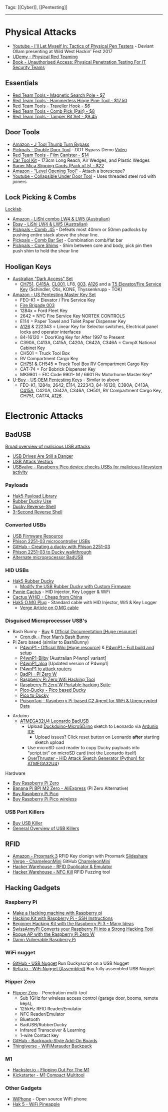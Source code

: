 Tags: [[Cyber]], [[Pentesting]]

---
# Physical Attacks
* [Youtube - I'll Let Myself In: Tactics of Physical Pen Testers](https://www.youtube.com/watch?v=rnmcRTnTNC8) - Deviant Ollam presenting at Wild West Hackin' Fest 2017
* [UDemy - Physical Red Teaming](https://www.udemy.com/course/learn-physical-red-team-operations/?couponCode=OPPPOT42722) 
* [Book - Unauthorised Access: Physical Penetration Testing For IT Security Teams](https://www.amazon.com.au/Unauthorised-Access-Physical-Penetration-Security-ebook/dp/B005DIAPKE)
## Essentials
- [Red Team Tools - Magnetic Search Pole - $7](https://www.redteamtools.com/magneticsearchpole)
- [Red Team Tools - Hammerless Hinge Pine Tool - $17.50](https://www.redteamtools.com/hammerless-hinge-tool)
- [Red Team Tools - Traveller Hook - $6](https://www.redteamtools.com/traveler-hook-steel)
- [Red Team Tools - Comb Pick (Pair) - $8](https://www.redteamtools.com/covert-comb-pick-set-of-2)
- [Red Team Tools - Tamper Bit Set - $9.45](https://www.redteamtools.com/best-tamper-bit-set/)
## Door Tools
* [Amazon - J Tool Thumb Turn Bypass](https://www.amazon.com.au/Tool-Thumb-Turn-Bypass/dp/B09MT54HCD) 
* [Pickpals - Double Door Tool](https://www.pickpals.com.au/buy-lockpicks/bypass-tools/sparrows-double-door-tool/) - DDT Bypass Demo [Video](https://www.youtube.com/watch?v=GLMyIvgG3zs)
* [Red Team Tools - Film Canister - $14](https://www.redteamtools.com/film-canister)
* [Car Tool Kit](https://www.amazon.com.au/Duolamila-Professional-Emergency-Multi-Function-Household/dp/B0B51CP743) - 173cm Long Reach, Air Wedges, and Plastic Wedges
* [Super Mica Slipping Cards (Pack of 5) - $22](https://www.amazon.com.au/Super-Latch-Release-Slipping-Cards/dp/B0CB4CTRL4/ref=sr_1_1)
* [Amazon - "Level Opening Tool"](https://www.amazon.com.au/dp/B0CHLVR76R) - Attach a borescope?
* [Youtube - Collapsible Under Door Tool](https://www.youtube.com/watch?v=gdkCsC90RMc) - Uses threaded steel rod with joiners

## Lock Picking & Combs
[Locklab](https://locklab.com/)
* [Amazon - LiShi combo LW4 & LW5 (Australian)](https://www.amazon.com.au/AGOUH-Australian-Lockwood-Professional-Locksmith/dp/B0BCFLC1ZJ)
* [Ebay - LiShi LW4 & LW5 (Australian)](https://www.ebay.com.au/itm/145854654022)
* [Pickpals - Comb .45](https://www.pickpals.com.au/buy-lockpicks/bypass-tools/comb-45/) - Defeats most 40mm or 50mm padlocks by pushing entire stack above the shear line.
* [Pickpals - Comb Bar Set](https://www.pickpals.com.au/buy-lockpicks/bypass-tools/comb-bar/) - Combination comb/flat bar
* [Pickpals - Core Shims](https://www.pickpals.com.au/buy-lockpicks/bypass-tools/sparrows-core-shims/) - Shim between core and body, pick pin then push shim to hold the shear line
## Hooligan Keys
* [Australian "Dark Access" Set](https://dalp.com.au/product/dark-access-set/)
	* [CH751](https://www.etsy.com/au/listing/1170364429/jayco-dual-water-filler-key-ch751-for), [C415A](https://www.etsy.com/au/listing/1766577873/c415a-replacement-key-compx-ncl), [CL001](https://www.etsy.com/au/listing/1728854738/cl001-electricians-master-key-for), LF8, [003](https://www.etsy.com/au/listing/1208809800/fire-brigade-003-key-essential-services), [A126](https://www.etsy.com/au/listing/1596355290/a126-allen-bradley-apem-a126-fire-panel) and a [T5 Elevator/Fire Service Key](https://www.etsy.com/au/listing/1552001306/t5-fire-service-lift-elevator-key-for) (Schindler, Otis, KONE, Thyssenkrupp - TOK)
* [Amazon - US Pentesting Master Key Set](https://www.amazon.com.au/Pentesting-Master-Cabinet-Elevator-Security/dp/B0CGX56BJR)
	* FEO-K1 = Elevator / Fire Service Key
	* [Fire Brigade 003](https://www.etsy.com/au/listing/1208809800/fire-brigade-003-key-essential-services)
	* 1284x = Ford Fleet Key
	* 2642 = NYC Fire Service Key NORTEK CONTROLS
	* E114 = Paper Towel and Toilet Paper Dispenser Key
	* [A126](https://www.etsy.com/au/listing/1596355290/a126-allen-bradley-apem-a126-fire-panel) & 222343 = Linear Key for Selector switches, Electrical panel locks and operator interfaces   
	* 84-16120 = DoorKing Key for After 1997 to Present   
	* C390A, C413A, C415A, C420A, C642A, C346A = CompX National Cabinet Key
	* CH501 = Truck Tool Box
	* RV Compartment Cargo Key
	* [CH751](https://www.etsy.com/au/listing/1170364429/jayco-dual-water-filler-key-ch751-for?ga_order=most_relevant&ga_search_type=all&ga_view_type=gallery&ga_search_query=ch751+key&ref=sr_gallery-1-2&frs=1&content_source=7a5f0c9eb7b21dc4d34cb2f696b0ba1d016bb2fc%253A1170364429&organic_search_click=1) & CH545 = Truck Tool Box RV Compartment Cargo Key
	* CAT-74 = For Bobrick Dispenser Key
	* MK9901 = FIC Code 9901- M / 6601 Rv Motorhome Master Key*
* [U-Buy - US OEM Pentesting Keys](https://www.u-buy.com.au/product/13EP0SU6-16-oem-pentesting-keys-1284x-feo-k1-16120-222343-ch751-ch501-c346a-c390a-e114) - Similar to above   
	* FEO-K1, 1284x, 2642, E114, 222343, 84-16120, C390A, C413A, [C415A](https://www.etsy.com/au/listing/1766577873/c415a-replacement-key-compx-ncl), C420A, C642A, C346A, CH501, RV Compartment Cargo Key, CH751, CAT74, [A126](https://www.etsy.com/au/listing/1596355290/a126-allen-bradley-apem-a126-fire-panel)

# Electronic Attacks
## BadUSB
[Broad overview of malicious USB attacks](https://elie.net/blog/security/what-are-malicious-usb-keys-and-how-to-create-a-realistic-one/)
* [USB Drives Are Still a Danger](https://www.gdatasoftware.com/blog/2021/11/usb-drives-still-a-danger)
* [USB Attack Vectors](https://elie.net/blog/security/what-are-malicious-usb-keys-and-how-to-create-a-realistic-one/)
* [USBvalve - Raspberry Pico device checks USBs for malicious filesystem activity](https://github.com/cecio/USBvalve)
### Payloads
* [Hak5 Payload Library](https://github.com/hak5/usbrubberducky-payloads)
* [Rubber Ducky Use](https://blog.teamascend.com/rubber-ducky)
* [Ducky Reverse-Shell](https://github.com/TeaPixl/Pico-NetCat-Reverse-Shell)
* [3-Second Reverse Shell](https://shop.hak5.org/blogs/usb-rubber-ducky/the-3-second-reverse-shell-with-a-usb-rubber-ducky)
### Converted USBs
* [USB Firmware Resource](https://www.usbdev.ru/files/#gsc.tab=0)
* [Phison 2251-03 microcontroller USBs](https://hackmag.com/security/rubber-ducky/)
* [GitHub - Creating a ducky with Phison 2251-03](https://github.com/brandonlw/Psychson)
* [Phison 2251-03 to Ducky walkthrough](https://null-byte.wonderhowto.com/how-to/make-your-own-bad-usb-0165419/) 
* [Alternate microprocessor BadUSB](https://github.com/krakrukra/PocketAdmin)
### HID USBs
* [Hak5 Rubber Ducky](https://shop.hak5.org/products/usb-rubber-ducky) 
    * [Modify the USB Rubber Ducky with Custom Firmware](https://null-byte.wonderhowto.com/how-to/modify-usb-rubber-ducky-with-custom-firmware-0177335/)
* [Pwnie Cactus](https://pwnieexpres.com/en-au/products/cactus-whid-wifi-hid-injector-an-usb-rubberducky) - HID Injector, Key Logger & WiFi
* [Cactus WHiD - Cheap from China](https://www.tindie.com/products/aprbrother/cactus-whid-wifi-hid-injector-usb-rubberducky/)
* [Hak5 O.MG Plug](https://hak5.org/collections/omg-row2/products/omg-plug) - Standard cable with HID Injector, Wifi & Key Logger
    * [Verge Article on O.MG cable](https://www.theverge.com/23321517/omg-elite-cable-hacker-tool-review-defcon) 
### Disguised Microprocessor USB's
* Bash Bunny - [Buy](https://shop.hak5.org/products/bash-bunny) & [Official Documentation [Huge resource]](https://docs.hak5.org/bash-bunny/)
   * [Cron.dk - Poor Man’s Bash Bunny](https://www.cron.dk/poor-mans-bash-bunny/)
* Pi Zero based (similar to BashBunny) 
   * [P4wnP1 - Official Wiki [Huge resource]](https://p4wnp1.readthedocs.io/en/latest/) & [P4wnP1 - Full build and setup ](https://gideonwolfe.com/posts/security/p4wnp1/)
   * [P4wnP1-Bilby](https://wjmccann.github.io/blog/2017/11/09/Introducing-the-P4wnP1-Bilby) [Australian P4wnp1 variant]
   * [P4wnP1_aloa](https://github.com/RoganDawes/P4wnP1_aloa) [Updated version of P4wnp1]
   * [P4wnP1 to attack routers](https://github.com/tenable/router_badusb/blob/master/README.md)
   * [BadPI - Pi Zero W](https://www-users.york.ac.uk/~mjf5/bad_pi/index.html)
   * [Raspberry Pi Zero Wifi Hacking Tool](https://thesmashy.medium.com/raspberry-pi-zero-w-wifi-hacking-gadget-63e3fa1c3c8d)
   * [Raspberry Pi Zero W Portable hacking Suite](https://assume-breach.medium.com/building-the-ultimate-portable-hacking-suite-with-a-raspberry-pi-zero-w-dbc60704d872)
   * [Pico-Ducky - Pico based Ducky](https://github.com/dbisu/pico-ducky)
   * [Pico to Ducky](https://github.com/OCEANOFANYTHINGOFFICIAL/RPI-PICO-TO-BAD-USB-CONVERTER)
   * [PoisonTap - Raspberry Pi-based C2 Agent for WiFi & Unencrypted Data](https://www.dailydot.com/debug/poisontap-hacking-tool/)
- Arduino
	* [ATMEGA32U4 Leonardo BadUSB](https://github.com/asciiterminal/CJMCU_ATMEGA32U4_BADUSB)
	   * Upload [Duckduino-MicroSD.ino](https://www.arduino.cc/en/software) sketch to Leonardo via [Ardunio IDE](https://www.arduino.cc/en/software)
	      * Upload issues? Click reset button on Leonardo **after** starting sketch upload
	   * Use microSD card reader to copy Ducky payloads into "script.txt" on microSD card (not the Leonardo itself)
	   * [OverThruster - HID Attack Sketch Generator (Python) for ATMEGA32U4](https://github.com/RedLectroid/OverThruster)}

Hardware
* [Buy Raspberry Pi Zero ](https://core-electronics.com.au/raspberry-pi-pico.html)
* [Banana Pi BPI M2 Zero - AliExpress](https://www.aliexpress.com/item/32839074880.html) (Pi Zero Alternative)
* [Buy Raspberry Pi Pico](https://raspberry.piaustralia.com.au/products/raspberry-pi-pico-w?src=raspberrypi)
* [Buy Raspberry Pi Pico wireless](https://core-electronics.com.au/raspberry-pi-pico-w-wireless-wifi.html)

### USB Port Killers
* [Buy USB Killer](https://usbkill.com/) 
* [General Overview of USB Killers](https://www.darkreading.com/endpoint/rule-of-thumb-usb-killers-pose-real-threat)

## RFID
* [Amazon - Proxmark 3](https://www.amazon.com.au/YaSao-Proxmark3-Reader-Copier-Changeable/dp/B09VGM7SB4) RFID Key clonign with Proxmark [Slideshare](https://www.slideshare.net/GabrielSchuyler/shmoocon-2022-rfid-key-cloning-for-angry-bikers)
* [Verge - ChameleonMini](https://www.theverge.com/23411372/chameleon-mini-rfid-nfc-attack-proxmark3-keyless-card-reader) GitHub [ChameleonMini](https://github.com/RfidResearchGroup/ChameleonMini/tree/proxgrind)
* [Hacker Warehouse - RFID Duplicator & Emulator](https://hackerwarehouse.com/product/keysy-lf-rfid-duplicator-and-emulator/)
* [Hacker Warehouse - NFC Kill](https://hackerwarehouse.com/product/nfc-kill-professional/) RFID Fuzzing tool

## Hacking Gadgets
### Raspberry Pi
* [Make a Hacking machine with Raspberry pi ](https://maker.pro/raspberry-pi/projects/hacking-machine-with-raspberry-pi)
* [Hacking Kit with Raspberry Pi - SSH Instructions](https://gbhackers.com/raspberry-pi-and-kali-linux/)
* [Beginner Hacking Kit with the Raspberry Pi 3 - Many Ideas](https://null-byte.wonderhowto.com/how-to/build-beginner-hacking-kit-with-raspberry-pi-3-model-b-0184144/)
* [SwissArmyPi Converts your Raspberry Pi into a Strong Hacking Tool](https://medevel.com/swissarmypi/)
* [Rogue AP with the Raspberry Pi Zero W](https://jerryryle.github.io/rogue_ap/)
* [Damn Vulnerable Raspberry Pi](https://whitedome.com.au/re4son/sticky-fingers-dv-pi/)

### WiFi nugget
* [GitHub - USB Nugget](https://github.com/DevKitty-io/USB-Nugget) Run Duckyscript on a USB Nugget
* [Retia.io - WiFi Nugget (Assembled)](https://retia.io/products/wi-fi-nugget-assembled) Buy fully assembled USB Nugget

### Flipper Zero
* [Flipper Zero](https://flipperzero.one/) - Penetration multi-tool
    * Sub 1GHz for wireless access control (garage door, booms, remote keys), 
    * 125kHz RFID Reader/Emulator
    * NFC Reader/Emulator
    * Bluetooth
    * BadUSB/RubberDucky
    * Infrared Transceiver & Learning
    * 1-wire Contact key
* [GitHub - Backpack-Style Add-On Boards](https://github.com/Chrismettal/flipper-zero-backpacks)
* [Thingiverse - WiFiMarauder Backpack](https://www.thingiverse.com/thing:6194759)
 
### M1
* [Hackster.io - Flipping Out For The M1](https://www.hackster.io/news/flipping-out-for-the-m1-b86efae35a31)
* [Kickstarter - M1 Compact Multitool](https://www.kickstarter.com/projects/monstatek/the-m1-a-compact-multitool-for-technophiles-and-hackers/)

### Other Gadgets
* [WiPhone](https://www.wiphone.io/) - Open source WiFi phone
* [Hak 5 - WiFi Pineapple](https://shop.hak5.org/products/wifi-pineapple)
